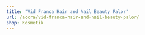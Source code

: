 ```yaml
---
title: "Vid Franca Hair and Nail Beauty Palor"
url: /accra/vid-franca-hair-and-nail-beauty-palor/
shop: Kosmetik
---
```


